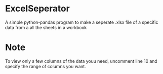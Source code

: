 # ExcelSeperator
A simple python-pandas program to make a seperate .xlsx file of a specific data from a all the sheets in a workbook
# Note
To view only a few columns of the data youu need, uncomment line 10 and specify the range of columns you want.
